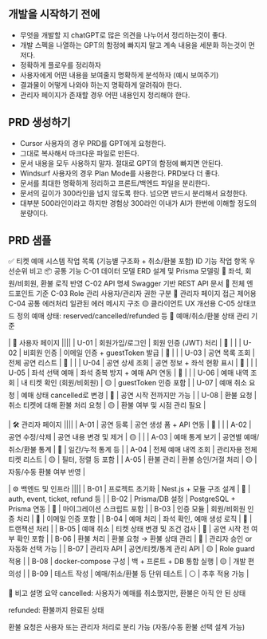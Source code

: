 ## 개발을 시작하기 전에

- 무엇을 개발할 지 chatGPT로 많은 의견을 나누어서 정리하는것이 좋다.
- 개발 스펙을 나열하는 GPT의 함정에 빠지지 말고 계속 내용을 세분화 하는것이 먼저다.
- 정확하게 플로우를 정리하자
- 사용자에게 어떤 내용을 보여줄지 명확하게 분석하자 (예시 보여주기)
- 결과물이 어떻게 나와야 하는지 명확하게 알려줘야 한다.
- 관리자 페이지가 존재할 경우 어떤 내용인지 정리해야 한다.

## PRD 생성하기

- Cursor 사용자의 경우 PRD를 GPT에게 요청한다.
- 그대로 복사해서 마크다운 파일로 만든다.
- 문서 내용을 모두 사용하지 말자. 절대로 GPT의 함정에 빠지면 안된다.
- Windsurf 사용자의 경우 Plan Mode를 사용한다. PRD보다 더 좋다.
- 문서를 최대한 명확하게 정리하고 프론트/백엔드 파일을 분리한다.
- 문서의 길이가 300라인을 넘지 않도록 한다. 넘으면 반드시 분리해서 요청한다.
- 대부분 500라인이라고 하지만 경험상 300라인 이내가 AI가 한번에 이해할 정도의 분량이다.

## PRD 샘플

✅ 티켓 예매 시스템 작업 목록 (기능별 구조화 + 취소/환불 포함)
ID 기능 작업 항목 우선순위 비고
📦 공통 기능
C-01 데이터 모델 ERD 설계 및 Prisma 모델링 🔴 좌석, 회원/비회원, 환불 로직 반영
C-02 API 명세 Swagger 기반 REST API 문서 🔴 전체 엔드포인트 기준
C-03 Role 관리 사용자/관리자 권한 구분 🔴 관리자 페이지 접근 제어용
C-04 공통 에러처리 일관된 에러 메시지 구조 🟡 클라이언트 UX 개선용
C-05 상태코드 정의 예매 상태: reserved/cancelled/refunded 등 🔴 예매/취소/환불 상태 관리 기준

| 👤 사용자 페이지 ||||
| U-01 | 회원가입/로그인 | 회원 인증 (JWT) 처리 | 🔴 | |
| U-02 | 비회원 인증 | 이메일 인증 + guestToken 발급 | 🔴 | |
| U-03 | 공연 목록 조회 | 전체 공연 리스트 | 🔴 | |
| U-04 | 공연 상세 조회 | 공연 정보 + 좌석 현황 표시 | 🔴 | |
| U-05 | 좌석 선택 예매 | 좌석 중복 방지 + 예매 API 연동 | 🔴 | |
| U-06 | 예매 내역 조회 | 내 티켓 확인 (회원/비회원) | 🟡 | guestToken 인증 포함 |
| U-07 | 예매 취소 요청 | 예매 상태 cancelled로 변경 | 🔴 | 공연 시작 전까지만 가능 |
| U-08 | 환불 요청 | 취소 티켓에 대해 환불 처리 요청 | 🟡 | 환불 여부 및 시점 관리 필요 |

| 🛠️ 관리자 페이지 ||||
| A-01 | 공연 등록 | 공연 생성 폼 + API 연동 | 🔴 | |
| A-02 | 공연 수정/삭제 | 공연 내용 변경 및 제거 | 🟡 | |
| A-03 | 예매 통계 보기 | 공연별 예매/취소/환불 통계 | 🔴 | 일간/누적 통계 등 |
| A-04 | 전체 예매 내역 조회 | 관리자용 전체 티켓 리스트 | 🟡 | 필터, 정렬 등 포함 |
| A-05 | 환불 관리 | 환불 승인/거절 처리 | 🟡 | 자동/수동 환불 여부 반영 |

| ⚙️ 백엔드 및 인프라 ||||
| B-01 | 프로젝트 초기화 | Nest.js + 모듈 구조 설계 | 🔴 | auth, event, ticket, refund 등 |
| B-02 | Prisma/DB 설정 | PostgreSQL + Prisma 연동 | 🔴 | 마이그레이션 스크립트 포함 |
| B-03 | 인증 모듈 | 회원/비회원 인증 처리 | 🔴 | 이메일 인증 포함 |
| B-04 | 예매 처리 | 좌석 확인, 예매 생성 로직 | 🔴 | 트랜잭션 처리 |
| B-05 | 예매 취소 | 티켓 상태 변경 및 조건 검사 | 🔴 | 공연 시작 전 여부 확인 포함 |
| B-06 | 환불 처리 | 환불 요청 → 환불 상태 관리 | 🔴 | 관리자 승인 or 자동화 선택 가능 |
| B-07 | 관리자 API | 공연/티켓/통계 관리 API | 🟡 | Role guard 적용 |
| B-08 | docker-compose 구성 | 백 + 프론트 + DB 통합 실행 | 🟡 | 개발 편의성 |
| B-09 | 테스트 작성 | 예매/취소/환불 등 단위 테스트 | ⚪ | 추후 적용 가능 |

📌 비고 설명 요약
cancelled: 사용자가 예매를 취소했지만, 환불은 아직 안 된 상태

refunded: 환불까지 완료된 상태

환불 요청은 사용자 또는 관리자 처리로 분리 가능 (자동/수동 환불 선택 설계 가능)
